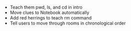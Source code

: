 - Teach them pwd, ls, and cd in intro
- Move clues to Notebook automatically
- Add red herrings to teach rm command
- Tell users to move through rooms in chronological order
